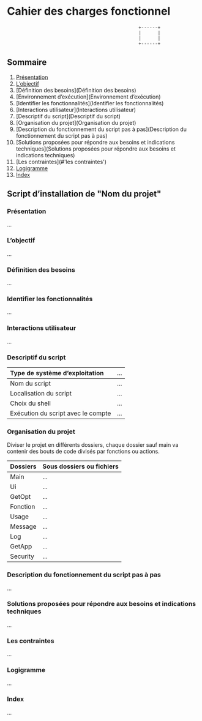 # Cahier des charges fonctionnel

```
												+------+
												|      |
												|      |
												+------+
```

## Sommaire

1. [Présentation](#présentation)
2. [L’objectif](L’objectif)
3. [Définition des besoins](Définition des besoins)
4. [Environnement d’exécution](Environnement d’exécution)
5. [Identifier les fonctionnalités](Identifier les fonctionnalités)
6. [Interactions utilisateur](Interactions utilisateur)
7. [Descriptif du script](Descriptif du script)
8. [Organisation du projet](Organisation du projet)
9. [Description du fonctionnement du script pas à pas](Description du fonctionnement du script pas à pas)
10. [Solutions proposées pour répondre aux besoins et indications techniques](Solutions proposées pour répondre aux besoins et indications techniques)	
11. [Les contraintes](#'les contraintes')
12. [Logigramme](Logigramme)
13. [Index](Index)

## Script d’installation de "Nom du projet"
### Présentation
...
### L’objectif
...
### Définition des besoins
...
### Identifier les fonctionnalités
...
### Interactions utilisateur
...
### Descriptif du script

| Type de système d’exploitation | ... |
|:--|:--|
| Nom du script | ... |
| Localisation du script | ... |
| Choix du shell | ... |
| Exécution du script avec le compte | ... |

### Organisation du projet

Diviser le projet en différents dossiers, chaque dossier sauf main va contenir des bouts de code divisés par fonctions ou actions.

| Dossiers | Sous dossiers ou fichiers |
|:--|:--|
| Main | ... |
| Ui | ... |
| GetOpt | ... |
| Fonction | ... |
| Usage | ... |
| Message | ... |
| Log | ... |
| GetApp | ... |
| Security | ... |

### Description du fonctionnement du script pas à pas
...
### Solutions proposées pour répondre aux besoins et indications techniques
...
### Les contraintes
...
### Logigramme
...

### Index
...